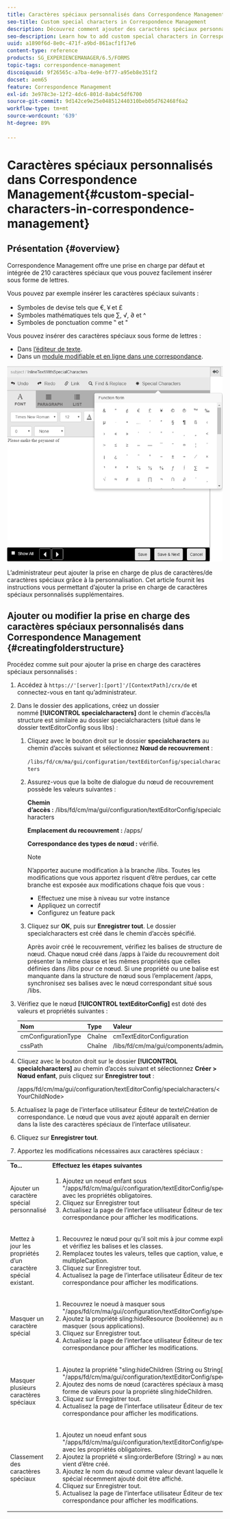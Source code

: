 ```yaml
---
title: Caractères spéciaux personnalisés dans Correspondence Management
seo-title: Custom special characters in Correspondence Management
description: Découvrez comment ajouter des caractères spéciaux personnalisés dans Correspondence Management.
seo-description: Learn how to add custom special characters in Correspondence Management.
uuid: a1890f6d-8e0c-471f-a9bd-861acf1f17e6
content-type: reference
products: SG_EXPERIENCEMANAGER/6.5/FORMS
topic-tags: correspondence-management
discoiquuid: 9f26565c-a7ba-4e9e-bf77-a95eb8e351f2
docset: aem65
feature: Correspondence Management
exl-id: 3e978c3e-12f2-4dc6-801d-8ab4c5df6700
source-git-commit: 9d142ce9e25e048512440310beb05d762468f6a2
workflow-type: tm+mt
source-wordcount: '639'
ht-degree: 89%

---
```


# Caractères spéciaux personnalisés dans Correspondence Management{#custom-special-characters-in-correspondence-management}

## Présentation {#overview}

Correspondence Management offre une prise en charge par défaut et intégrée de 210 caractères spéciaux que vous pouvez facilement insérer sous forme de lettres.

Vous pouvez par exemple insérer les caractères spéciaux suivants :

* Symboles de devise tels que €,￥et £
* Symboles mathématiques tels que ∑, √, ∂ et ^
* Symboles de ponctuation comme ‟ et &quot;

Vous pouvez insérer des caractères spéciaux sous forme de lettres :

* Dans [l’éditeur de texte](/help/forms/using/document-fragments.md#createtext).
* Dans un [module modifiable et en ligne dans une correspondance](../../forms/using/create-correspondence.md#managecontent).

![caractères_spéciaux_dans_un_module_en_ligne](assets/specialcharactersinlinemodule.png)

L’administrateur peut ajouter la prise en charge de plus de caractères/de caractères spéciaux grâce à la personnalisation. Cet article fournit les instructions vous permettant d’ajouter la prise en charge de caractères spéciaux personnalisés supplémentaires.

## Ajouter ou modifier la prise en charge des caractères spéciaux personnalisés dans Correspondence Management {#creatingfolderstructure}

Procédez comme suit pour ajouter la prise en charge des caractères spéciaux personnalisés :

1. Accédez à `https://'[server]:[port]'/[ContextPath]/crx/de` et connectez-vous en tant qu’administrateur.
1. Dans le dossier des applications, créez un dossier nommé **[!UICONTROL specialcharacters]** dont le chemin d’accès/la structure est similaire au dossier specialcharacters (situé dans le dossier textEditorConfig sous libs) :

   1. Cliquez avec le bouton droit sur le dossier **specialcharacters** au chemin d’accès suivant et sélectionnez **Nœud de recouvrement** :

      `/libs/fd/cm/ma/gui/configuration/textEditorConfig/specialcharacters`

   1. Assurez-vous que la boîte de dialogue du nœud de recouvrement possède les valeurs suivantes :

      **Chemin d’accès :** /libs/fd/cm/ma/gui/configuration/textEditorConfig/specialcharacters

      **Emplacement du recouvrement :** /apps/

      **Correspondance des types de nœud :** vérifié.

      >[!NOTE]
      >
      >N’apportez aucune modification à la branche /libs. Toutes les modifications que vous apportez risquent d’être perdues, car cette branche est exposée aux modifications chaque fois que vous :
      >
      >
      >
      >    * Effectuez une mise à niveau sur votre instance
      >    * Appliquez un correctif
      >    * Configurez un feature pack


   1. Cliquez sur **OK**, puis sur **Enregistrer tout**. Le dossier specialcharacters est créé dans le chemin d’accès spécifié.

      Après avoir créé le recouvrement, vérifiez les balises de structure de nœud. Chaque nœud créé dans /apps à l’aide du recouvrement doit présenter la même classe et les mêmes propriétés que celles définies dans /libs pour ce nœud. Si une propriété ou une balise est manquante dans la structure de nœud sous l’emplacement /apps, synchronisez ses balises avec le nœud correspondant situé sous /libs.

1. Vérifiez que le nœud **[!UICONTROL textEditorConfig]** est doté des valeurs et propriétés suivantes :

   | Nom | Type | Valeur |
   |---|---|---|
   | cmConfigurationType | Chaîne | cmTextEditorConfiguration |
   | cssPath | Chaîne | /libs/fd/cm/ma/gui/components/admin/createasset/textcontrol/clientlibs/textcontrol |

1. Cliquez avec le bouton droit sur le dossier **[!UICONTROL specialcharacters]** au chemin d’accès suivant et sélectionnez **Créer > Nœud enfant**, puis cliquez sur **Enregistrer tout** :

   /apps/fd/cm/ma/gui/configuration/textEditorConfig/specialcharacters/&lt;YourChildNode>

1. Actualisez la page de l’interface utilisateur Éditeur de texte\Création de correspondance. Le nœud que vous avez ajouté apparaît en dernier dans la liste des caractères spéciaux de l’interface utilisateur.
1. Cliquez sur **Enregistrer tout**.
1. Apportez les modifications nécessaires aux caractères spéciaux :

<table>
 <tbody>
  <tr>
   <td><strong>To...</strong></td>
   <td><strong>Effectuez les étapes suivantes</strong></td>
  </tr>
  <tr>
   <td>Ajouter un caractère spécial personnalisé</td>
   <td>
    <ol>
     <li>Ajoutez un noeud enfant sous "/apps/fd/cm/ma/gui/configuration/textEditorConfig/specialcharacters avec les propriétés obligatoires.</li>
     <li>Cliquez sur Enregistrer tout</li>
     <li>Actualisez la page de l’interface utilisateur Éditeur de texte\Création de correspondance pour afficher les modifications.</li>
    </ol> </td>
  </tr>
  <tr>
   <td>Mettez à jour les propriétés d’un caractère spécial existant.</td>
   <td>
    <ol>
     <li>Recouvrez le nœud pour qu’il soit mis à jour comme expliqué ci-dessus et vérifiez les balises et les classes.</li>
     <li>Remplacez toutes les valeurs, telles que caption, value, endValue et multipleCaption. </li>
     <li>Cliquez sur Enregistrer tout. </li>
     <li>Actualisez la page de l’interface utilisateur Éditeur de texte\Création de correspondance pour afficher les modifications.</li>
    </ol> </td>
  </tr>
  <tr>
   <td>Masquer un caractère spécial</td>
   <td>
    <ol>
     <li>Recouvrez le noeud à masquer sous "/apps/fd/cm/ma/gui/configuration/textEditorConfig/specialcharacters".</li>
     <li>Ajoutez la propriété sling:hideResource (booléenne) au nœud à masquer (sous applications). </li>
     <li>Cliquez sur Enregistrer tout. </li>
     <li>Actualisez la page de l’interface utilisateur Éditeur de texte\Création de correspondance pour afficher les modifications.<br /> </li>
    </ol> </td>
  </tr>
  <tr>
   <td>Masquer plusieurs caractères spéciaux</td>
   <td>
    <ol>
     <li>Ajoutez la propriété "sling:hideChildren (String ou String[])" à "/apps/fd/cm/ma/gui/configuration/textEditorConfig/specialcharacters". </li>
     <li>Ajoutez des noms de nœud (caractères spéciaux à masquer) sous forme de valeurs pour la propriété sling:hideChildren. </li>
     <li>Cliquez sur Enregistrer tout. </li>
     <li>Actualisez la page de l’interface utilisateur Éditeur de texte\Création de correspondance pour afficher les modifications.<br /> </li>
    </ol> </td>
  </tr>
  <tr>
   <td>Classement des caractères spéciaux</td>
   <td>
    <ol>
     <li>Ajoutez un noeud enfant sous "/apps/fd/cm/ma/gui/configuration/textEditorConfig/specialcharacters avec les propriétés obligatoires. </li>
     <li>Ajoutez la propriété « sling:orderBefore (String) » au nœud enfant qui vient d’être créé. </li>
     <li>Ajoutez le nom du nœud comme valeur devant laquelle le caractère spécial récemment ajouté doit être affiché. </li>
     <li>Cliquez sur Enregistrer tout. </li>
     <li>Actualisez la page de l’interface utilisateur Éditeur de texte\Création de correspondance pour afficher les modifications.<br /> </li>
    </ol> </td>
  </tr>
 </tbody>
</table>
